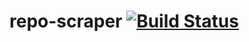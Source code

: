 # repo-scraper [![Build Status](https://travis-ci.org/gaggle/repo-scraper.svg?branch=master)](https://travis-ci.org/gaggle/repo-scraper)
